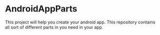 # AndroidAppParts
This project will help you create your android app. This repository contains all sort of different parts in you need in your app. 
